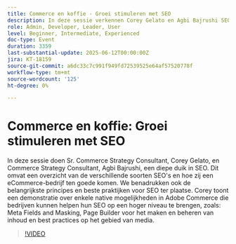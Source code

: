 ```yaml
---
title: Commerce en koffie - Groei stimuleren met SEO
description: In deze sessie verkennen Corey Gelato en Agbi Bajrushi SEO-typen, belangrijke beginselen en Adobe Commerce-gereedschappen, zoals Meta Fields, Page Builder en de beste werkwijzen van de media voor eCommerce.
role: Admin, Developer, Leader, User
level: Beginner, Intermediate, Experienced
doc-type: Event
duration: 3359
last-substantial-update: 2025-06-12T00:00:00Z
jira: KT-18159
source-git-commit: a6dc33c7c991f949fd72539525e64af57520778f
workflow-type: tm+mt
source-wordcount: '125'
ht-degree: 0%

---
```



# Commerce en koffie: Groei stimuleren met SEO

In deze sessie doen Sr. Commerce Strategy Consultant, Corey Gelato, en Commerce Strategy Consultant, Agbi Bajrushi, een diepe duik in SEO. Dit omvat een overzicht van de verschillende soorten SEO&#39;s en hoe zij een eCommerce-bedrijf ten goede komen. We benadrukken ook de belangrijkste principes en beste praktijken voor SEO ter plaatse. Corey toont een demonstratie over enkele native mogelijkheden in Adobe Commerce die bedrijven kunnen helpen hun SEO op een hoger niveau te brengen, zoals: Meta Fields and Masking, Page Builder voor het maken en beheren van inhoud en best practices op het gebied van media.

>[!VIDEO](https://video.tv.adobe.com/v/3459039/?learn=on&enablevpops)
